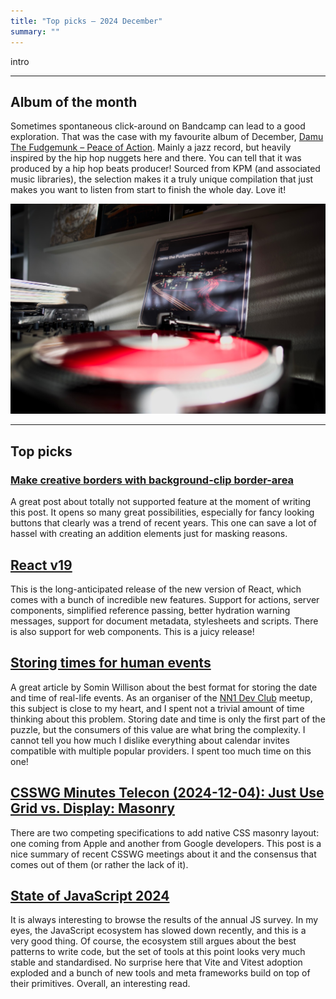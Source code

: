 ```yaml
---
title: "Top picks — 2024 December"
summary: ""
---
```


intro

---

## Album of the month

Sometimes spontaneous click-around on Bandcamp can lead to a good exploration. That was the case with my favourite album of December, [Damu The Fudgemunk – Peace of Action](https://www.discogs.com/release/32390262-Damu-The-Fudgemunk-Peace-Of-Action). Mainly a jazz record, but heavily inspired by the hip hop nuggets here and there. You can tell that it was produced by a hip hop beats producer! Sourced from KPM (and associated music libraries), the selection makes it a truly unique compilation that just makes you want to listen from start to finish the whole day. Love it!

![Damu The Fudgemunk – Peace Of Action LP on my turntable](damu-the-fungemunk.jpg)

---

## Top picks

### [Make creative borders with background-clip border-area](https://webkit.org/blog/16214/background-clip-border-area/)

A great post about totally not supported feature at the moment of writing this
post. It opens so many great possibilities, especially for fancy looking buttons
that clearly was a trend of recent years. This one can save a lot of hassel with
creating an addition elements just for masking reasons.

## [React v19](https://react.dev/blog/2024/12/05/react-19)

This is the long-anticipated release of the new version of React, which comes
with a bunch of incredible new features. Support for actions, server components,
simplified reference passing, better hydration warning messages, support for
document metadata, stylesheets and scripts. There is also support for web
components. This is a juicy release!

## [Storing times for human events](https://simonwillison.net/2024/Nov/27/storing-times-for-human-events/)

A great article by Somin Willison about the best format for storing the date and
time of real-life events. As an organiser of the [NN1 Dev Club](https://nn1.dev)
meetup, this subject is close to my heart, and I spent not a trivial amount of
time thinking about this problem. Storing date and time is only the first part
of the puzzle, but the consumers of this value are what bring the complexity. I
cannot tell you how much I dislike everything about calendar invites compatible
with multiple popular providers. I spent too much time on this one!

## [CSSWG Minutes Telecon (2024-12-04): Just Use Grid vs. Display: Masonry](https://css-tricks.com/csswg-minutes-telecon-2024-12-04-just-use-grid-vs-display-masonry/)

There are two competing specifications to add native CSS masonry layout: one
coming from Apple and another from Google developers. This post is a nice
summary of recent CSSWG meetings about it and the consensus that comes out of
them (or rather the lack of it).

## [State of JavaScript 2024](https://2024.stateofjs.com/en-US)

It is always interesting to browse the results of the annual JS survey. In my eyes, the JavaScript ecosystem has slowed down recently, and this is a very good thing. Of course, the ecosystem still argues about the best patterns to write code, but the set of tools at this point looks very much stable and standardised. No surprise here that Vite and Vitest adoption exploded and a bunch of new tools and meta frameworks build on top of their primitives. Overall, an interesting read.
